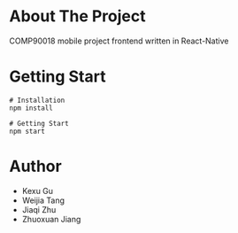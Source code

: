 # About The Project
COMP90018 mobile project frontend written in React-Native 

# Getting Start
```
# Installation
npm install

# Getting Start
npm start 
```
# Author
- Kexu Gu
- Weijia Tang
- Jiaqi Zhu
- Zhuoxuan Jiang 